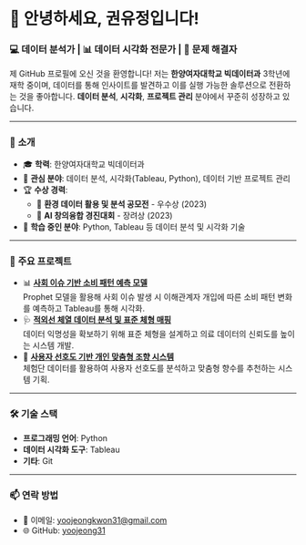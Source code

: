 # 👋 안녕하세요, 권유정입니다!  

### 💻 데이터 분석가 | 📊 데이터 시각화 전문가 | 🧩 문제 해결자  

제 GitHub 프로필에 오신 것을 환영합니다! 저는 **한양여자대학교 빅데이터과** 3학년에 재학 중이며, 데이터를 통해 인사이트를 발견하고 이를 실행 가능한 솔루션으로 전환하는 것을 좋아합니다. **데이터 분석**, **시각화**, **프로젝트 관리** 분야에서 꾸준히 성장하고 있습니다.

---

### 🌟 **소개**  
- 🎓 **학력**: 한양여자대학교 빅데이터과  
- 💼 **관심 분야**: 데이터 분석, 시각화(Tableau, Python), 데이터 기반 프로젝트 관리  
- 🏆 **수상 경력**:  
  - 🥈 **환경 데이터 활용 및 분석 공모전** - 우수상 (2023)  
  - 🥉 **AI 창의융합 경진대회** - 장려상 (2023)  
- 🌱 **학습 중인 분야**: Python, Tableau 등 데이터 분석 및 시각화 기술  

---

### 📌 **주요 프로젝트**  
- 📊 **[사회 이슈 기반 소비 패턴 예측 모델](https://github.com/yoojeong31/graduation-work)**  
  Prophet 모델을 활용해 사회 이슈 발생 시 이해관계자 개입에 따른 소비 패턴 변화를 예측하고 Tableau를 통해 시각화. 
- 🩺 **[적외선 체열 데이터 분석 및 표준 체형 매핑](#)**  
  데이터 익명성을 확보하기 위해 표준 체형을 설계하고 의료 데이터의 신뢰도를 높이는 시스템 개발.  
- 🌸 **[사용자 선호도 기반 개인 맞춤형 조향 시스템](#)**  
  체험단 데이터를 활용하여 사용자 선호도를 분석하고 맞춤형 향수를 추천하는 시스템 기획.  

---

### 🛠 **기술 스택**  
- **프로그래밍 언어**: Python
- **데이터 시각화 도구**: Tableau
- **기타**: Git

---

### 📫 **연락 방법**  
- 📧 이메일: yoojeongkwon31@gmail.com  
- 🌐 GitHub: [yoojeong31](https://github.com/yoojeong31)
